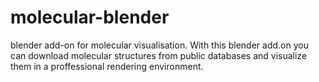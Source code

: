 # molecular-blender
blender add-on for molecular visualisation. With this blender add.on you can download molecular structures from public databases and visualize them in a proffessional rendering environment.

